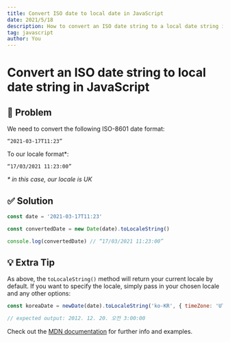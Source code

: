 ```yaml
---
title: Convert ISO date to local date in JavaScript
date: 2021/5/18
description: How to convert an ISO date string to a local date string in JavaScript
tag: javascript
author: You
---
```


# Convert an ISO date string to local date string in JavaScript

<h2><span role="img" aria-label="thinking">🤔</span> Problem</h2>

We need to convert the following ISO-8601 date format:<br />

```
“2021-03-17T11:23”
```

To our locale format\*:<br />

```
“17/03/2021 11:23:00”
```

_\* in this case, our locale is UK_

<h2><span role="img" aria-label="checkmark">✅ </span> Solution</h2>

```javascript
const date = '2021-03-17T11:23'

const convertedDate = new Date(date).toLocaleString()

console.log(convertedDate) // “17/03/2021 11:23:00”
```

<h2><span role="img" aria-label="lightbulb">💡 </span> Extra Tip</h2>

As above, the `toLocaleString()` method will return your current locale by default. If you want to specify the locale, simply pass in your chosen locale and any other options:

```javascript
const koreaDate = newDate(date).toLocaleString('ko-KR', { timeZone: 'UTC' })

// expected output: 2012. 12. 20. 오전 3:00:00
```

Check out the [MDN documentation](https://developer.mozilla.org/en-US/docs/Web/JavaScript/Reference/Global_Objects/Date/toLocaleString) for further info and examples.
